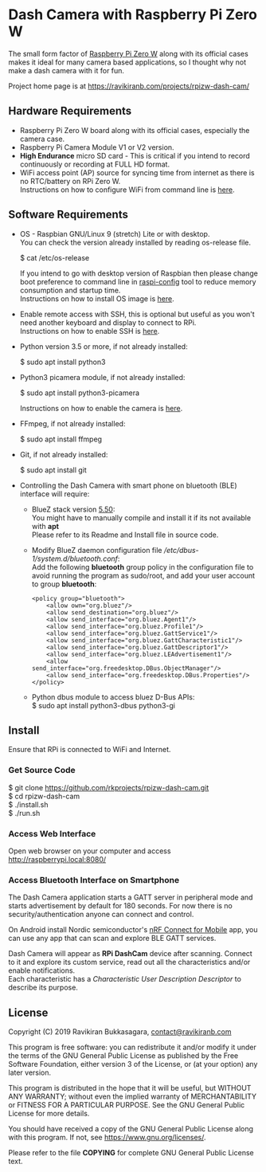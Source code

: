 # Dash Camera with Raspberry Pi Zero W

The small form factor of [Raspberry Pi Zero W](https://www.raspberrypi.org/products/raspberry-pi-zero-w/) along with its official cases makes it ideal for many camera based applications, so I thought why not make a dash camera with it for fun.

Project home page is at <https://ravikiranb.com/projects/rpizw-dash-cam/>

## Hardware Requirements

* Raspberry Pi Zero W board along with its official cases, especially the camera case.
* Raspberry Pi Camera Module V1 or V2 version.  
* **High Endurance** micro SD card - This is critical if you intend to record continuously or recording 
  at FULL HD format.
* WiFi access point (AP) source for syncing time from internet as there is no RTC/battery on RPi Zero W.  
    Instructions on how to configure WiFi from command line is [here](https://www.raspberrypi.org/documentation/configuration/wireless/wireless-cli.md).
  
## Software Requirements

* OS - Raspbian GNU/Linux 9 (stretch) Lite or with desktop.  
    You can check the version already installed by reading os-release file.  
    
    $ cat /etc/os-release
    
    If you intend to go with desktop version of Raspbian then please change boot preference to command
    line in [raspi-config](https://www.raspberrypi.org/documentation/configuration/raspi-config.md)          tool to reduce memory consumption and startup time.  
    Instructions on how to install OS image is [here](https://www.raspberrypi.org/documentation/installation/installing-images/README.md).  

* Enable remote access with SSH, this is optional but useful as you won't need another keyboard and display to connect to RPi.  
    Instructions on how to enable SSH is [here](https://www.raspberrypi.org/documentation/remote-access/ssh/).

* Python version 3.5 or more, if not already installed:  

    $ sudo apt install python3

* Python3 picamera module, if not already installed:  

    $ sudo apt install python3-picamera  
    
    Instructions on how to enable the camera is [here](https://www.raspberrypi.org/documentation/configuration/camera.md).

* FFmpeg, if not already installed:  

    $ sudo apt install ffmpeg

* Git, if not already installed:  

    $ sudo apt install git

* Controlling the Dash Camera with smart phone on bluetooth (BLE) interface will require:  
    * BlueZ stack version [5.50](http://www.bluez.org/release-of-bluez-5-50/):  
        You might have to manually compile and install it if its not available with **apt**  
        Please refer to its Readme and Install file in source code.
    * Modify BlueZ daemon configuration file */etc/dbus-1/system.d/bluetooth.conf*:  
        Add the following **bluetooth** group policy in the configuration file to avoid 
        running the program as sudo/root, and add your user account to group **bluetooth**:  
        ```
        <policy group="bluetooth">
            <allow own="org.bluez"/>
            <allow send_destination="org.bluez"/>
            <allow send_interface="org.bluez.Agent1"/>
            <allow send_interface="org.bluez.Profile1"/>
            <allow send_interface="org.bluez.GattService1"/>
            <allow send_interface="org.bluez.GattCharacteristic1"/>
            <allow send_interface="org.bluez.GattDescriptor1"/>
            <allow send_interface="org.bluez.LEAdvertisement1"/>
            <allow send_interface="org.freedesktop.DBus.ObjectManager"/>
            <allow send_interface="org.freedesktop.DBus.Properties"/>
      </policy>
      ```
      
    * Python dbus module to access bluez D-Bus APIs:  
        $ sudo apt install python3-dbus python3-gi

## Install

Ensure that RPi is connected to WiFi and Internet.

### Get Source Code

$ git clone https://github.com/rkprojects/rpizw-dash-cam.git  
$ cd rpizw-dash-cam  
$ ./install.sh  
$ ./run.sh

### Access Web Interface

Open web browser on your computer and access http://raspberrypi.local:8080/

### Access Bluetooth Interface on Smartphone

The Dash Camera application starts a GATT server in peripheral mode and starts advertisement by default for 180 seconds. For now there is no security/authentication anyone can connect and control.

On Android install Nordic semiconductor's [nRF Connect for Mobile](https://play.google.com/store/apps/details?id=no.nordicsemi.android.mcp) app, you can use any app that can scan and explore BLE GATT services.

Dash Camera will appear as **RPi DashCam** device after scanning. Connect to it and explore its custom
service, read out all the characteristics and/or enable notifications.  
Each characteristic has a *Characteristic User Description Descriptor* to describe its purpose.

## License

Copyright (C) 2019 Ravikiran Bukkasagara, <contact@ravikiranb.com>

This program is free software: you can redistribute it and/or modify
it under the terms of the GNU General Public License as published by
the Free Software Foundation, either version 3 of the License, or
(at your option) any later version.

This program is distributed in the hope that it will be useful,
but WITHOUT ANY WARRANTY; without even the implied warranty of
MERCHANTABILITY or FITNESS FOR A PARTICULAR PURPOSE.  See the
GNU General Public License for more details.

You should have received a copy of the GNU General Public License
along with this program.  If not, see <https://www.gnu.org/licenses/>.

Please refer to the file **COPYING** for complete GNU General Public License text.
